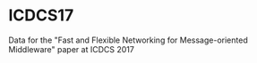 # ICDCS17
Data for the "Fast and Flexible Networking for Message-oriented Middleware" paper at ICDCS 2017
